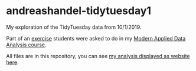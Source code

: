 # andreashandel-tidytuesday1

My exploration of the TidyTuesday data from 10/1/2019.

Part of an [exercise](https://andreashandel.github.io/MADAcourse/Exercise_Tidy_Tuesday_1.html) students were asked to do in my [Modern Applied Data Analysis course](https://andreashandel.github.io/MADAcourse/). 

All files are in this repository, you can see [my analysis displayed as website here](https://andreashandel.github.io/tidytuesday-2019-10/).